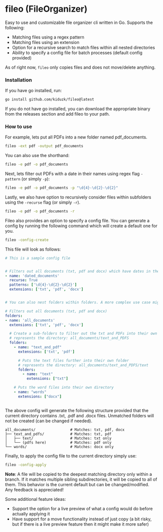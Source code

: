 ﻿# fileo (FileOrganizer)
 
Easy to use and customizable file organizer cli written in Go. Supports the following:
- Matching files using a regex pattern
- Matching files using an extension
- Option for a recursive search to match files within all nested directories
- Ability to specify a config file for batch processes (default config provided)

As of right now, `fileo` only copies files and does not move/delete anything. 

### Installation

If you have go installed, run:
```bash
go install github.com/kiduzk/fileo@latest
```
If you do not have go installed, you can download the appropriate binary from the releases section and add fileo to your path. 

### How to use 

For example, lets put all PDFs into a new folder named pdf_documents.
```bash
fileo -ext pdf -output pdf_documents
```
You can also use the shorthand:
```bash
fileo -e pdf -o pdf_documents
```
Next, lets filter out PDFs with a date in their names using regex flag `-pattern` (or simply `-p`):
```bash
fileo -e pdf -o pdf_documents -p "\d{4}-\d{2}-\d{2}"
```

Lastly, we also have option to recursively consider files within subfolders using the `-recurse` flag (or simply `-r`).
```bash
fileo -e pdf -o pdf_documents -r
```

Fileo also provides an option to specify a config file. You can generate a config by running the following command which will create a default one for you. 
```bash
fileo -config-create
```
This file will look as follows:
```yaml
# This is a sample config file


# Filters out all documents (txt, pdf and docx) which have dates in their names
- name: 'dated_documents'
  recurse: True
  patterns: ['\d{4}-\d{2}-\d{2}']
  extensions: ['txt', 'pdf', 'docx']


# You can also nest folders within folders. A more complex use case might look like the following. 

# Filters out all documents (txt, pdf and docx)
folders:
- name: 'all_documents'
  extensions: ['txt', 'pdf', 'docx']

  # Create a sub-folders to filter out the txt and PDFs into their own folder.
  # represents the directory: all_documents/text_and_PDFS 
  folders:
    - name: "text_and_pdf"
      extensions: ['txt', 'pdf']

      # Puts the text files further into their own folder
      # represents the directory: all_documents/text_and_PDFS/text 
      folders:
        - name: "text"
          extensions: ["txt"]

    # Puts the word files into their own directory
    - name: "words"
      extensions: ["docx"]
 
```
The above config will generate the following structure provided that the current directory contains .txt, .pdf and .docx files. Unmatched folders will not be created (can be changed if needed).
```
all_documents/                # Matches: txt, pdf, docx
├── text_and_pdfs/            # Matches: txt, pdf
│   ├── text/                 # Matches: txt only
│   └── (pdfs here)           # Matches: pdf only
└── words/                    # Matches: docx only
```

Finally, to apply the config file to the current directory simply use:
```bash
fileo -config-apply
```
**Note**: A file will be copied to the deepest matching directory only within a branch. If it matches multiple sibling subdirectories, it will be copied to all of them. This behavior is the current default but can be changed/modified. Any feedback is appreciated!

Some additional feature ideas:
- Support the option for a live preview of what a config would do before actually applying it
- Have support for a move functionality instead of just copy (a bit risky, but if there is a live preview feature then it might make it more safer)

